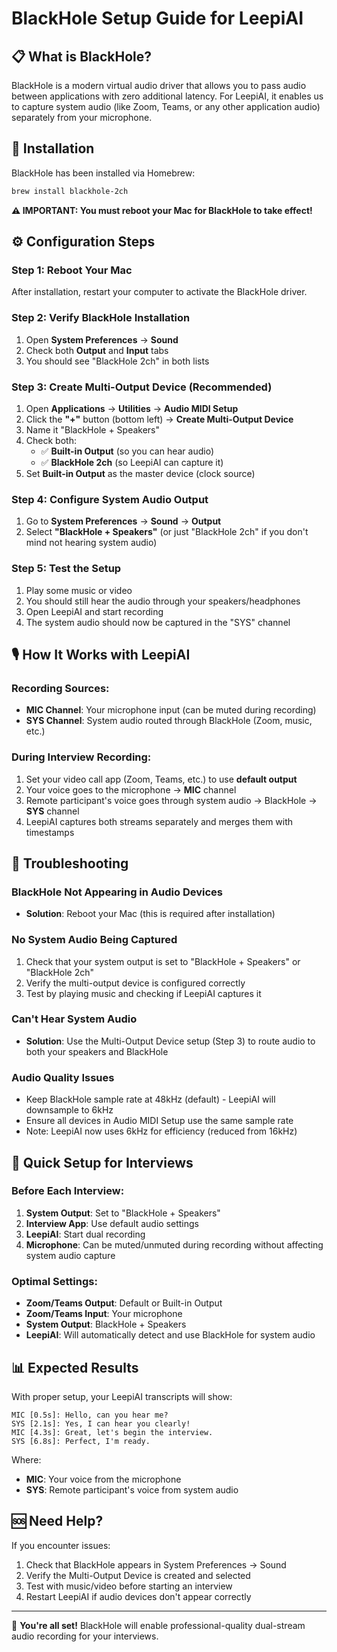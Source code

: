 # BlackHole Setup Guide for LeepiAI

## 📋 What is BlackHole?

BlackHole is a modern virtual audio driver that allows you to pass audio between applications with zero additional latency. For LeepiAI, it enables us to capture system audio (like Zoom, Teams, or any other application audio) separately from your microphone.

## 🔧 Installation

BlackHole has been installed via Homebrew:
```bash
brew install blackhole-2ch
```

**⚠️ IMPORTANT: You must reboot your Mac for BlackHole to take effect!**

## ⚙️ Configuration Steps

### Step 1: Reboot Your Mac
After installation, restart your computer to activate the BlackHole driver.

### Step 2: Verify BlackHole Installation
1. Open **System Preferences** → **Sound**
2. Check both **Output** and **Input** tabs
3. You should see "BlackHole 2ch" in both lists

### Step 3: Create Multi-Output Device (Recommended)
1. Open **Applications** → **Utilities** → **Audio MIDI Setup**
2. Click the **"+"** button (bottom left) → **Create Multi-Output Device**
3. Name it "BlackHole + Speakers"
4. Check both:
   - ✅ **Built-in Output** (so you can hear audio)
   - ✅ **BlackHole 2ch** (so LeepiAI can capture it)
5. Set **Built-in Output** as the master device (clock source)

### Step 4: Configure System Audio Output
1. Go to **System Preferences** → **Sound** → **Output**
2. Select **"BlackHole + Speakers"** (or just "BlackHole 2ch" if you don't mind not hearing system audio)

### Step 5: Test the Setup
1. Play some music or video
2. You should still hear the audio through your speakers/headphones
3. Open LeepiAI and start recording
4. The system audio should now be captured in the "SYS" channel

## 🎙️ How It Works with LeepiAI

### Recording Sources:
- **MIC Channel**: Your microphone input (can be muted during recording)
- **SYS Channel**: System audio routed through BlackHole (Zoom, music, etc.)

### During Interview Recording:
1. Set your video call app (Zoom, Teams, etc.) to use **default output**
2. Your voice goes to the microphone → **MIC** channel
3. Remote participant's voice goes through system audio → BlackHole → **SYS** channel
4. LeepiAI captures both streams separately and merges them with timestamps

## 🔧 Troubleshooting

### BlackHole Not Appearing in Audio Devices
- **Solution**: Reboot your Mac (this is required after installation)

### No System Audio Being Captured
1. Check that your system output is set to "BlackHole + Speakers" or "BlackHole 2ch"
2. Verify the multi-output device is configured correctly
3. Test by playing music and checking if LeepiAI captures it

### Can't Hear System Audio
- **Solution**: Use the Multi-Output Device setup (Step 3) to route audio to both your speakers and BlackHole

### Audio Quality Issues
- Keep BlackHole sample rate at 48kHz (default) - LeepiAI will downsample to 6kHz
- Ensure all devices in Audio MIDI Setup use the same sample rate
- Note: LeepiAI now uses 6kHz for efficiency (reduced from 16kHz)

## 🎯 Quick Setup for Interviews

### Before Each Interview:
1. **System Output**: Set to "BlackHole + Speakers"
2. **Interview App**: Use default audio settings
3. **LeepiAI**: Start dual recording
4. **Microphone**: Can be muted/unmuted during recording without affecting system audio capture

### Optimal Settings:
- **Zoom/Teams Output**: Default or Built-in Output
- **Zoom/Teams Input**: Your microphone
- **System Output**: BlackHole + Speakers
- **LeepiAI**: Will automatically detect and use BlackHole for system audio

## 📊 Expected Results

With proper setup, your LeepiAI transcripts will show:
```
MIC [0.5s]: Hello, can you hear me?
SYS [2.1s]: Yes, I can hear you clearly!
MIC [4.3s]: Great, let's begin the interview.
SYS [6.8s]: Perfect, I'm ready.
```

Where:
- **MIC**: Your voice from the microphone
- **SYS**: Remote participant's voice from system audio

## 🆘 Need Help?

If you encounter issues:
1. Check that BlackHole appears in System Preferences → Sound
2. Verify the Multi-Output Device is created and selected
3. Test with music/video before starting an interview
4. Restart LeepiAI if audio devices don't appear correctly

---

🎉 **You're all set!** BlackHole will enable professional-quality dual-stream audio recording for your interviews. 